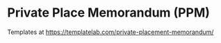# Private Place Memorandum (PPM)
Templates at https://templatelab.com/private-placement-memorandum/
